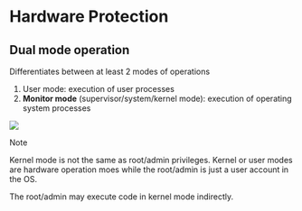 # Hardware Protection
## Dual mode operation
Differentiates between at least 2 modes of operations
1. User mode: execution of user processes
2. __Monitor mode__ (supervisor/system/kernel mode): execution of operating system processes

![](https://i.imgur.com/sXUhGdk.png)
> [!NOTE]
> Kernel mode is not the same as root/admin privileges. Kernel or user modes are hardware operation moes while the root/admin is just a user account in the OS. 
> 
> The root/admin may execute code in kernel mode indirectly.

